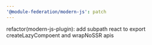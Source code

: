 ```yaml
---
'@module-federation/modern-js': patch
---
```


refactor(modern-js-plugin): add subpath react to export createLazyCompoent and wrapNoSSR apis
